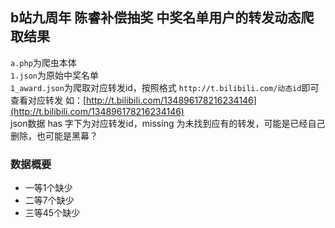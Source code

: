 ## b站九周年 陈睿补偿抽奖 中奖名单用户的转发动态爬取结果  

`a.php`为爬虫本体  
`1.json`为原始中奖名单  
`1_award.json`为爬取对应转发id，按照格式 `http://t.bilibili.com/动态id`即可查看对应转发 如：[http://t.bilibili.com/134896178216234146](http://t.bilibili.com/134896178216234146)  
json数据 has 字下为对应转发id，missing 为未找到应有的转发，可能是已经自己删除，也可能是黑幕？  

### 数据概要  
- 一等1个缺少  
- 二等7个缺少  
- 三等45个缺少  